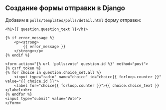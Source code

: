 ## Создание формы отправки в Django
Добавим в `polls/templates/polls/detail.html` форму отправки:

    <h1>{{ question.question_text }}</h1>

    {% if error_message %}
        <p><strong>
            {{ error_message }}
        </strong></p>
    {% endif %}
    
    <form action="{% url 'polls:vote' question.id %}" method="post">
    {% csrf_token %}
    {% for choice in question.choice_set.all %}
        <input type="radio" name="choice" id="choice{{ forloop.counter }}" value="{{ choice.id }}">
        <label for="choice{{ forloop.counter }}">{{ choice.choice_text }}</label><br>
    {% endfor %}
    <input type="submit" value="Vote">
    </form>













